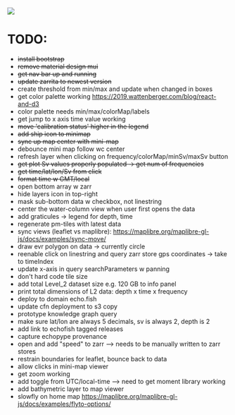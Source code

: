<h1 href="https://git.io/typing-svg">
<img src="https://readme-typing-svg.herokuapp.com/?lines=EchoFish&size=24" />

# TODO:
 - ~~install bootstrap~~
 - ~~remove material design mui~~
 - ~~get nav bar up and running~~
 - ~~update zarrita to newest version~~
 - create threshold from min/max and update when changed in boxes
 - get color palette working <https://2019.wattenberger.com/blog/react-and-d3>
 - color palette needs min/max/colorMap/labels
 - get jump to x axis time value working
 - ~~move 'calibration status' higher in the legend~~
 - ~~add ship icon to minimap~~
 - ~~sync up map center with mini-map~~
 - debounce mini map follow wc center
 - refresh layer when clicking on frequency/colorMap/minSv/maxSv button
 - ~~get plot Sv values properly populated -> get num of frequencies~~
 - ~~get time/lat/lon/Sv from click~~
 - ~~format time w GMT/local~~
 - open bottom array w zarr
 - hide layers icon in top-right
 - mask sub-bottom data w checkbox, not linestring
 - center the water-column view when user first opens the data
 - add graticules -> legend for depth, time
 - regenerate pm-tiles with latest data
 - sync views (leaflet vs maplibre): https://maplibre.org/maplibre-gl-js/docs/examples/sync-move/
 - draw evr polygon on data -> currently circle
 - reenable click on linestring and query zarr store gps coordinates -> take to timeIndex
 - update x-axis in query searchParameters w panning
 - don't hard code tile size
 - add total Level_2 dataset size e.g. 120 GB to info panel
 - print total dimensions of L2 data: depth x time x frequency
 - deploy to domain echo.fish
 - update cfn deployment to s3 copy
 - prototype knowledge graph query
 - make sure lat/lon are always 5 decimals, sv is always 2, depth is 2
 - add link to echofish tagged releases
 - capture echopype provenance
 - open and add "speed" to zarr --> needs to be manually written to zarr stores
 - restrain boundaries for leaflet, bounce back to data
 - allow clicks in mini-map viewer
 - get zoom working
 - add toggle from UTC/local-time --> need to get moment library working
 - add bathymetric layer to map viewer
 - slowfly on home map <https://maplibre.org/maplibre-gl-js/docs/examples/flyto-options/>

